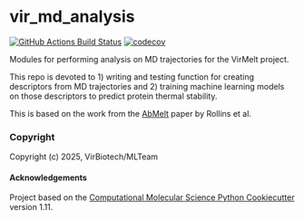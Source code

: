 vir_md_analysis
==============================
[//]: # (Badges)
[![GitHub Actions Build Status](https://github.com/REPLACE_WITH_OWNER_ACCOUNT/vir_md_analysis/workflows/CI/badge.svg)](https://github.com/REPLACE_WITH_OWNER_ACCOUNT/vir_md_analysis/actions?query=workflow%3ACI)
[![codecov](https://codecov.io/gh/REPLACE_WITH_OWNER_ACCOUNT/vir_md_analysis/branch/main/graph/badge.svg)](https://codecov.io/gh/REPLACE_WITH_OWNER_ACCOUNT/vir_md_analysis/branch/main)


Modules for performing analysis on MD trajectories for the VirMelt project.

This repo is devoted to 1) writing and testing function for creating descriptors from MD trajectories and 2) training machine learning models on those descriptors to predict protein thermal stability. 

This is based on the work from the [AbMelt](https://www.sciencedirect.com/science/article/abs/pii/S0006349524003850) paper by Rollins et al. 

### Copyright

Copyright (c) 2025, VirBiotech/MLTeam


#### Acknowledgements
 
Project based on the 
[Computational Molecular Science Python Cookiecutter](https://github.com/molssi/cookiecutter-cms) version 1.11.
